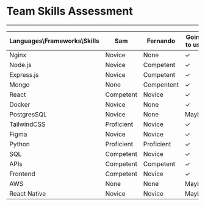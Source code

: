 # Team Skills Assessment
---

|Languages\Frameworks\Skills | Sam | Fernando | Going to use |
| ----------- | ----------- |----------- |----------- |
| Nginx | Novice | None | ✓ |
| Node.js | Novice | Competent | ✓ | 
| Express.js | Novice | Competent | ✓ |
| Mongo | None | Compentent | ✓ |
| React | Competent | Novice | ✓ |
| Docker | Novice | None | ✓ |
| PostgresSQL | Novice | None| Maybe |
| TailwindCSS | Proficient | Novice | ✓ |
| Figma | Novice | Novice | ✓ |
| Python | Proficient | Proficient | ✓ |
| SQL | Competent | Novice | ✓ |
| APIs | Competent | Competent | ✓ |
| Frontend | Competent | Novice | ✓ |
| AWS | None | None | Maybe |
| React Native | Novice | Novice | Maybe |



